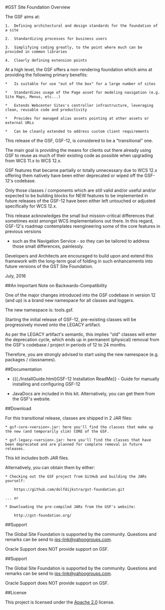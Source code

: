 <!--
 Copyright 2012 Oracle Corporation. All Rights Reserved.

 Licensed under the Apache License, Version 2.0 (the "License");
 you may not use this file except in compliance with the License.
 You may obtain a copy of the License at

 http://www.apache.org/licenses/LICENSE-2.0

 Unless required by applicable law or agreed to in writing, software
 distributed under the License is distributed on an "AS IS" BASIS,
 WITHOUT WARRANTIES OR CONDITIONS OF ANY KIND, either express or implied.
 See the License for the specific language governing permissions and
 limitations under the License.
-->

#GST Site Foundation Overview

The GSF aims at:

	1.	Defining architectural and design standards for the foundation of a site

	2.	Standardizing processes for business users

	3.	Simplifying coding greatly, to the point where much can be provided in common libraries

	4.	Clearly defining extension points   

At a high level, the GSF offers a non-rendering foundation which aims at providing the following primary benefits:

	*	Is suitable for use "out of the box" for a large number of sites

	*	Standardizes usage of the Page asset for modeling navigation (e.g. Site Maps, Menus, etc...)

	*	Extends Webcenter Sites's controller infrastructure, leveraging clean, reusable code and productivity 

	*	Provides for managed alias assets pointing at other assets or external URLs

	*	Can be cleanly extended to address custom client requirements

This release of the GSF, GSF-12, is considered to be a "transitional" one.

The main goal is providing the means for clients out there already using GSF to reuse as much of their existing
code as possible when upgrading from WCS 11.x to WCS 12.x.

GSF features that became partially or totally unnecessary due to WCS 12.x offering them natively have been either
deprecated or wiped off the GSF-12's codebase.

Only those classes / components which are still valid and/or useful and/or expected to be building blocks for NEW
features to be implemented in future releases of the GSF-12 have been either left untouched or adjusted specifically
for WCS 12.x.

This release acknowledges the small but mission-critical differences that sometimes exist amongst WCS implementations
out there. In this regard, GSF-12's roadmap contemplates reengineering some of the core features in previous versions
- such as the Navigation Service - so they can be tailored to address those small differences, painlessly.

Developers and Architects are encouraged to build upon and extend this framework with the long-term goal of folding
in such enhancements into future versions of the GST Site Foundation.

July, 2016

##An Important Note on Backwards-Compatibility

One of the major changes introduced into the GSF codebase in version 12 (and up) is a brand new namespace for all classes and loggers.

The new namespace is: tools.gsf.

Starting the initial release of GSF-12, pre-existing classes will be progressively moved onto the LEGACY artifact.

As per the LEGACY artifact's semantic, this implies "old" classes will enter the deprecation cycle, which ends up in permanent (physical) removal from the GSF's codebase / project in periods of 12 to 24 months.

Therefore, you are strongly advised to start using the new namespace (e.g. packages / classnames). 

##Documentation

* {{{./InstallGuide.html}GSF-12 Installation ReadMe}} - Guide for manually installing and configuring GSF-12

* JavaDocs are included in this kit. Alternatively, you can get them from the GSF's website.

##Download

For this transitional release, classes are shipped in 2 JAR files:

	* gsf-core-<version>.jar: here you'll find the classes that make up the new (and temporarily slim) CORE of the GSF.    

	* gsf-legacy-<version>.jar: here you'll find the classes that have been deprecated and are planned for complete removal in future releases.

This kit includes both JAR files. 

Alternatively, you can obtain them by either:

	* Checking out the GSF project from GitHub and building the JARs yourself:

		https://github.com/dolfdijkstra/gst-foundation.git

	... or

	* Downloading the pre-compiled JARs from the GSF's website:
	
		http://gst-foundation.org/	

##Support

The Global Site Foundation is supported by the community. Questions and remarks can be send to ips-link@yahoogroups.com. 

Oracle Support does NOT provide support on GSF.

##Support

The Global Site Foundation is supported by the community. Questions and remarks can be send to ips-link@yahoogroups.com. 

Oracle Support does NOT provide support on GSF.

##License

This project is licensed under the [Apache 2.0](http://www.apache.org/licenses/LICENSE-2.0.html) license.

